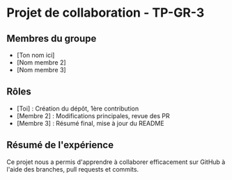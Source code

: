 # Projet de collaboration - TP-GR-3

## Membres du groupe
- [Ton nom ici]
- [Nom membre 2]
- [Nom membre 3]

## Rôles
- [Toi] : Création du dépôt, 1ère contribution
- [Membre 2] : Modifications principales, revue des PR
- [Membre 3] : Résumé final, mise à jour du README

## Résumé de l'expérience
Ce projet nous a permis d'apprendre à collaborer efficacement sur GitHub à l'aide des branches, pull requests et commits.
